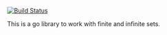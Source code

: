 [![Build Status](https://travis-ci.org/shaardie/set.svg?branch=master)](https://travis-ci.org/shaardie/set)

This is a go library to work with finite and infinite sets.
